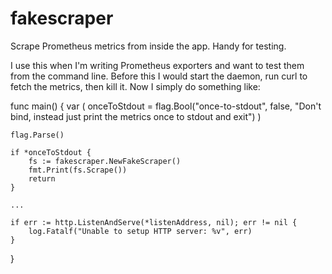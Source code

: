 # fakescraper
Scrape Prometheus metrics from inside the app.  Handy for testing.

I use this when I'm writing Prometheus exporters and want to test them from the command line.
Before this I would start the daemon, run curl to fetch the metrics, then kill it.  Now I simply
do something like:

func main() {
	var (
		onceToStdout = flag.Bool("once-to-stdout", false,
			"Don't bind, instead just print the metrics once to stdout and exit")
	)

	flag.Parse()

	if *onceToStdout {
		fs := fakescraper.NewFakeScraper()
		fmt.Print(fs.Scrape())
		return
	}

	...

	if err := http.ListenAndServe(*listenAddress, nil); err != nil {
		log.Fatalf("Unable to setup HTTP server: %v", err)
	}
}
